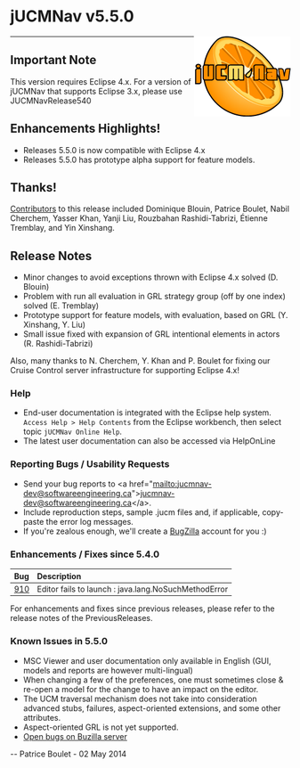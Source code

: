 # jUCMNav v5.5.0

<img align="right" src="img/LogoFinal.gif">

<span class="twiki-macro TOC"></span>

-----

## Important Note

This version requires Eclipse 4.x. For a version of jUCMNav that
supports Eclipse 3.x, please use JUCMNavRelease540

## Enhancements Highlights\!

  - <span class="twiki-macro N"></span> Releases 5.5.0 is now compatible
    with Eclipse 4.x
  - <span class="twiki-macro N"></span> Releases 5.5.0 has prototype
    alpha support for feature models.

## Thanks\!

[Contributors](http://www.ohloh.net/p/11712/contributors) to this
release included Dominique Blouin, Patrice Boulet, Nabil Cherchem,
Yasser Khan, Yanji Liu, Rouzbahan Rashidi-Tabrizi, Étienne Tremblay, and
Yin Xinshang.

## Release Notes

  - Minor changes to avoid exceptions thrown with Eclipse 4.x solved (D.
    Blouin)
  - Problem with run all evaluation in GRL strategy group (off by one
    index) solved (E. Tremblay)
  - Prototype support for feature models, with evaluation, based on GRL
    (Y. Xinshang, Y. Liu)
  - Small issue fixed with expansion of GRL intentional elements in
    actors (R. Rashidi-Tabrizi)

Also, many thanks to N. Cherchem, Y. Khan and P. Boulet for fixing our
Cruise Control server infrastructure for supporting Eclipse 4.x\!

### Help

  - End-user documentation is integrated with the Eclipse help system.
    `Access Help > Help Contents` from the Eclipse workbench, then
    select topic `jUCMNav Online Help`.
  - The latest user documentation can also be accessed via HelpOnLine

### Reporting Bugs / Usability Requests

  - Send your bug reports to \<a
    href="[mailto:jucmnav-dev@softwareengineering.ca](mailto:jucmnav-dev@softwareengineering.ca)"\><jucmnav-dev@softwareengineering.ca>\</a\>.
  - Include reproduction steps, sample .jucm files and, if applicable,
    copy-paste the error log messages.
  - If you're zealous enough, we'll create a
    [BugZilla](http://jucmnav.softwareengineering.ca/bugzilla/) account
    for you :)

### Enhancements / Fixes since 5.4.0

<table>
<thead>
<tr class="header">
<th style="text-align: left;">Bug</th>
<th style="text-align: left;">Description</th>
</tr>
</thead>
<tbody>
<tr class="odd">
<td style="text-align: left;"><a href="http://jucmnav.softwareengineering.ca/bugzilla/show_bug.cgi?id=910">910</a></td>
<td style="text-align: left;">Editor fails to launch : java.lang.NoSuchMethodError</td>
</tr>
</tbody>
</table>

For enhancements and fixes since previous releases, please refer to the
release notes of the PreviousReleases.

### Known Issues in 5.5.0

  - MSC Viewer and user documentation only available in English (GUI,
    models and reports are however multi-lingual)
  - When changing a few of the preferences, one must sometimes close &
    re-open a model for the change to have an impact on the editor.
  - The UCM traversal mechanism does not take into consideration
    advanced stubs, failures, aspect-oriented extensions, and some other
    attributes.
  - Aspect-oriented GRL is not yet supported.
  - [Open bugs on Buzilla
    server](http://jucmnav.softwareengineering.ca/bugzilla/buglist.cgi?query_format=specific&order=relevance+desc&bug_status=__open__&product=jUCMNav&content=)

\-- Patrice Boulet - 02 May 2014
